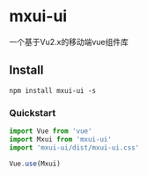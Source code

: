 # mxui-ui

一个基于Vu2.x的移动端vue组件库

## Install

```shell
npm install mxui-ui -s
```

### Quickstart

```js
import Vue from 'vue'
import Mxui from 'mxui-ui'
import 'mxui-ui/dist/mxui-ui.css'

Vue.use(Mxui)
```


